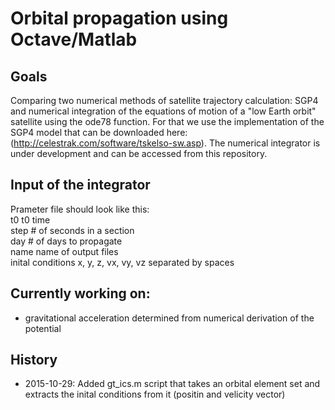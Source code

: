 # Orbital propagation using Octave/Matlab

## Goals

Comparing two numerical methods of satellite trajectory calculation: SGP4 and numerical integration of the equations of motion of a "low Earth orbit" satellite using the ode78 function. For that we use the implementation of the SGP4 model that can be downloaded here: (http://celestrak.com/software/tskelso-sw.asp). The numerical integrator is under development and can be accessed from this repository.  

## Input of the integrator

Prameter file should look like this:  
t0      t0 time  
step    # of seconds in a section  
day     # of days to propagate  
name    name of output files  
inital conditions x, y, z, vx, vy, vz separated by spaces

## Currently working on:
* gravitational acceleration determined from numerical derivation of the potential  

## History
* 2015-10-29: Added gt_ics.m script that takes an orbital element set and extracts
the inital conditions from it (positin and velicity vector)

